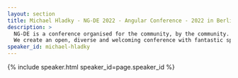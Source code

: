 ```yaml
---
layout: section
title: Michael Hladky - NG-DE 2022 - Angular Conference - 2022 in Berlin
description: >
  NG-DE is a conference organised for the community, by the community.
  We create an open, diverse and welcoming conference with fantastic speakers and a warm and friendly environment. 
speaker_id: michael-hladky
---
```


{% include speaker.html speaker_id=page.speaker_id %}
